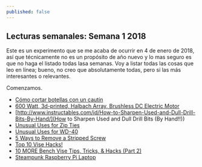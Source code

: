 ```yaml
---
published: false
---
```

## Lecturas semanales: Semana 1 2018

Este es un experimento que se me acaba de ocurrir en 4 de enero de 2018, así que técnicamente no es un propósito de año nuevo y lo mas seguro es que no haga el listado todas lasa semanas. Voy a listar todas las cosas que leo en línea; bueno, no creo que absolutamente todas, pero si las más interesantes o relevantes.

Comenzamos.

- [Cómo cortar botellas con un cautín](http://www.instructables.com/id/Bottle-Cutting-With-a-Soldering-Iron/)
- [600 Watt, 3d-printed, Halbach Array, Brushless DC Electric Motor](http://www.instructables.com/id/600-Watt-3d-printed-Halbach-Array-Brushless-DC-Ele/)
- [http://www.instructables.com/id/How-to-Sharpen-Used-and-Dull-Drill-Bits-By-Hand/](How to Sharpen Used and Dull Drill Bits (By Hand!!))
- [Unusual Uses for Zip Ties](http://www.instructables.com/id/Unusual-Uses-for-Zip-Ties/)
- [Unusual Uses for WD-40](http://www.instructables.com/id/Unusual-Uses-for-WD-40/)
- [5 Ways to Remove a Stripped Screw](http://www.instructables.com/id/5-Ways-to-Remove-a-Stripped-Screw/)
- [Top 10 Vise Hacks!](http://www.instructables.com/id/Top-10-Vise-Hacks/)
- [10 MORE Bench Vise Tips, Tricks, & Hacks (Part 2)](http://www.instructables.com/id/10-MORE-Bench-Vise-Tips-Tricks-Hacks-Part-2/)
- [Steampunk Raspberry Pi Laptop](http://www.instructables.com/id/Steampunk-Raspberry-Pi-Laptop/)